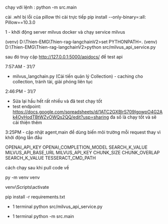 chạy với lệnh : python -m src.main

cài .whl bị lỗi của pillow thì cài trực tiếp
pip install --only-binary=:all: Pillow==10.3.0

1 - khởi động server milvus docker và chạy service milvus

(venv) D:\Thien-EMG\Thien-rag-langchainV2>set PYTHONPATH=.
(venv) D:\Thien-EMG\Thien-rag-langchainV2>python src/milvus_api_service.py

sau đó truy cập 
http://127.0.0.1:5000/apidocs/ để test api


7:57:AM - 31/7 
- milvus_langchain.py (Cải tiến quản lý Collection) - caching cho collection, tránh tải, giải phóng liên tục

2:46:PM - 31/7
- Sửa lại hầu hết rất nhiều và đã test chạy tốt
- test endpoint:  https://docs.google.com/spreadsheets/d/1ATC2GXBlrS709IgowpO4G2Ak4OyHodTBtWZvOWQs2QQ/edit?usp=sharing
đa số là chạy tốt và sẽ cải thiện thêm 

3:25PM - cập nhật agent,main
để dùng biến môi trường mỗi request thay vì khởi động lần đầu

OPENAI_API_KEY
OPENAI_COMPLETION_MODEL
SEARCH_K_VALUE
MILVUS_API_BASE_URL
MILVUS_API_KEY
CHUNK_SIZE 
CHUNK_OVERLAP
SEARCH_K_VALUE
TESSERACT_CMD_PATH


cách chạy sau khi pull code về

py -m venv venv

venv\Scripts\activate

pip install -r requirements.txt

- 1 terminal python src/milvus_api_service.py

- 1 terminal python -m src.main